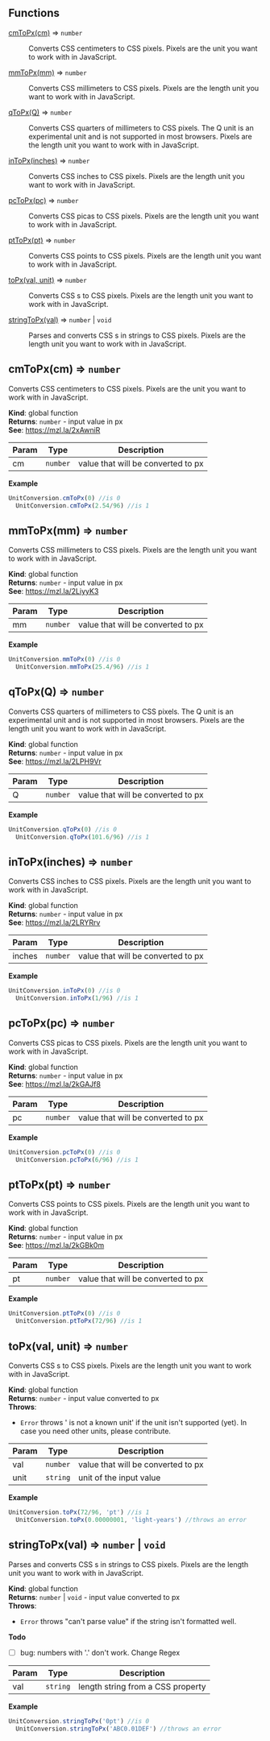 ## Functions

<dl>
<dt><a href="#cmToPx">cmToPx(cm)</a> ⇒ <code>number</code></dt>
<dd><p>Converts CSS centimeters to CSS pixels.
Pixels are the unit you want to work with in JavaScript.</p>
</dd>
<dt><a href="#mmToPx">mmToPx(mm)</a> ⇒ <code>number</code></dt>
<dd><p>Converts CSS millimeters to CSS pixels.
Pixels are the length unit you want to work with in JavaScript.</p>
</dd>
<dt><a href="#qToPx">qToPx(Q)</a> ⇒ <code>number</code></dt>
<dd><p>Converts CSS quarters of millimeters to CSS pixels.
The Q unit is an experimental unit and is not supported in most
browsers.
Pixels are the length unit you want to work with in JavaScript.</p>
</dd>
<dt><a href="#inToPx">inToPx(inches)</a> ⇒ <code>number</code></dt>
<dd><p>Converts CSS inches to CSS pixels.
Pixels are the length unit you want to work with in JavaScript.</p>
</dd>
<dt><a href="#pcToPx">pcToPx(pc)</a> ⇒ <code>number</code></dt>
<dd><p>Converts CSS picas to CSS pixels.
Pixels are the length unit you want to work with in JavaScript.</p>
</dd>
<dt><a href="#ptToPx">ptToPx(pt)</a> ⇒ <code>number</code></dt>
<dd><p>Converts CSS points to CSS pixels.
Pixels are the length unit you want to work with in JavaScript.</p>
</dd>
<dt><a href="#toPx">toPx(val, unit)</a> ⇒ <code>number</code></dt>
<dd><p>Converts CSS <length>s to CSS pixels.
Pixels are the length unit you want to work with in JavaScript.</p>
</dd>
<dt><a href="#stringToPx">stringToPx(val)</a> ⇒ <code>number</code> | <code>void</code></dt>
<dd><p>Parses and converts CSS <length>s in strings to CSS pixels.
Pixels are the length unit you want to work with in JavaScript.</p>
</dd>
</dl>

<a name="cmToPx"></a>

## cmToPx(cm) ⇒ <code>number</code>
Converts CSS centimeters to CSS pixels.
Pixels are the unit you want to work with in JavaScript.

**Kind**: global function  
**Returns**: <code>number</code> - input value in px  
**See**: https://mzl.la/2xAwniR  

| Param | Type | Description |
| --- | --- | --- |
| cm | <code>number</code> | value that will be converted to px |

**Example**  
```js
UnitConversion.cmToPx(0) //is 0
  UnitConversion.cmToPx(2.54/96) //is 1
```
<a name="mmToPx"></a>

## mmToPx(mm) ⇒ <code>number</code>
Converts CSS millimeters to CSS pixels.
Pixels are the length unit you want to work with in JavaScript.

**Kind**: global function  
**Returns**: <code>number</code> - input value in px  
**See**: https://mzl.la/2LiyyK3  

| Param | Type | Description |
| --- | --- | --- |
| mm | <code>number</code> | value that will be converted to px |

**Example**  
```js
UnitConversion.mmToPx(0) //is 0
  UnitConversion.mmToPx(25.4/96) //is 1
```
<a name="qToPx"></a>

## qToPx(Q) ⇒ <code>number</code>
Converts CSS quarters of millimeters to CSS pixels.
The Q unit is an experimental unit and is not supported in most
browsers.
Pixels are the length unit you want to work with in JavaScript.

**Kind**: global function  
**Returns**: <code>number</code> - input value in px  
**See**: https://mzl.la/2LPH9Vr  

| Param | Type | Description |
| --- | --- | --- |
| Q | <code>number</code> | value that will be converted to px |

**Example**  
```js
UnitConversion.qToPx(0) //is 0
  UnitConversion.qToPx(101.6/96) //is 1
```
<a name="inToPx"></a>

## inToPx(inches) ⇒ <code>number</code>
Converts CSS inches to CSS pixels.
Pixels are the length unit you want to work with in JavaScript.

**Kind**: global function  
**Returns**: <code>number</code> - input value in px  
**See**: https://mzl.la/2LRYRrv  

| Param | Type | Description |
| --- | --- | --- |
| inches | <code>number</code> | value that will be converted to px |

**Example**  
```js
UnitConversion.inToPx(0) //is 0
  UnitConversion.inToPx(1/96) //is 1
```
<a name="pcToPx"></a>

## pcToPx(pc) ⇒ <code>number</code>
Converts CSS picas to CSS pixels.
Pixels are the length unit you want to work with in JavaScript.

**Kind**: global function  
**Returns**: <code>number</code> - input value in px  
**See**: https://mzl.la/2kGAJf8  

| Param | Type | Description |
| --- | --- | --- |
| pc | <code>number</code> | value that will be converted to px |

**Example**  
```js
UnitConversion.pcToPx(0) //is 0
  UnitConversion.pcToPx(6/96) //is 1
```
<a name="ptToPx"></a>

## ptToPx(pt) ⇒ <code>number</code>
Converts CSS points to CSS pixels.
Pixels are the length unit you want to work with in JavaScript.

**Kind**: global function  
**Returns**: <code>number</code> - input value in px  
**See**: https://mzl.la/2kGBk0m  

| Param | Type | Description |
| --- | --- | --- |
| pt | <code>number</code> | value that will be converted to px |

**Example**  
```js
UnitConversion.ptToPx(0) //is 0
  UnitConversion.ptToPx(72/96) //is 1
```
<a name="toPx"></a>

## toPx(val, unit) ⇒ <code>number</code>
Converts CSS <length>s to CSS pixels.
Pixels are the length unit you want to work with in JavaScript.

**Kind**: global function  
**Returns**: <code>number</code> - input value converted to px  
**Throws**:

- <code>Error</code> throws '<unit> is not a known unit' if the unit
  isn't supported (yet). In case you need other units, please
  contribute.


| Param | Type | Description |
| --- | --- | --- |
| val | <code>number</code> | value that will be converted to px |
| unit | <code>string</code> | unit of the input value |

**Example**  
```js
UnitConversion.toPx(72/96, 'pt') //is 1
  UnitConversion.toPx(0.00000001, 'light-years') //throws an error
```
<a name="stringToPx"></a>

## stringToPx(val) ⇒ <code>number</code> \| <code>void</code>
Parses and converts CSS <length>s in strings to CSS pixels.
Pixels are the length unit you want to work with in JavaScript.

**Kind**: global function  
**Returns**: <code>number</code> \| <code>void</code> - input value converted to px  
**Throws**:

- <code>Error</code> throws "can't parse value" if the string isn't
  formatted well.

**Todo**

- [ ] bug: numbers with '.' don't work. Change Regex


| Param | Type | Description |
| --- | --- | --- |
| val | <code>string</code> | length string from a CSS property |

**Example**  
```js
UnitConversion.stringToPx('0pt') //is 0
  UnitConversion.stringToPx('ABC0.01DEF') //throws an error
```
